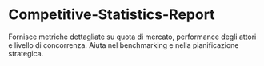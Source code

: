 # Competitive-Statistics-Report
Fornisce metriche dettagliate su quota di mercato, performance degli attori e livello di concorrenza. Aiuta nel benchmarking e nella pianificazione strategica.
